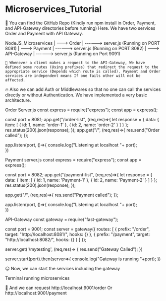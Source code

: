 # Microservices_Tutorial

🙂 You can find the GitHub Repo (Kindly run npm install in Order, Payment, and API-Gateway directories before running) Here. We have two services Order and Payment with API Gateway.

NodeJS_Microservices
|
---> Order
|
------> server.js (Running on PORT 8081)
|
---> Payment
|
------> server.js (Running on PORT 8082)
|
---> API-Gateway
|
------> server.js (Running on Port 9091)
    
    🙂 Whenever a client makes a request to the API-Gateway, We have defined some routes (Using prefixes) that redirect the request to the appropriate service (Depends which route is called). Payment and Order services are independent means If one fails other will not be affected.

🔥 Also we can add Auth or Middlewares so that no one can call the services directly or without Authentication. We have implemented a very basic architecture.

Order Server.js
const express = require("express");
const app = express();

const port = 8081;
app.get("/order-list", (req,res)=>{
    let response = {
        data: {
            item: [
                {
                    id: 1,
                    name: 'order-1'
                },
                {
                    id: 2,
                    name: 'order-2'
                }
            ]
        }
    };
    res.status(200).json(response);
});
app.get("/", (req,res)=>{
    res.send("Order called");
});

app.listen(port, ()=>{
    console.log("Listening at localhost "+ port);    
})


Payment server.js
const express = require("express");
const app = express();

const port = 8082;
app.get("/payment-list", (req,res)=>{
    let response = {
        data: {
            item: [
                {
                    id: 1,
                    name: 'Payment-1'
                },
                {
                    id: 2,
                    name: 'Payment-2'
                }
            ]
        }
    };
    res.status(200).json(response);
});

app.get("/", (req,res)=>{
    res.send("Payment called");
});

app.listen(port, ()=>{
    console.log("Listening at localhost "+ port);    
})


API-Gateway
const gateway = require("fast-gateway");

const port = 9001;
const server = gateway({
    routes: [
        {
            prefix: "/order",
            target: "http://localhost:8081/",
            hooks: {}
        },
        {
            prefix: "/payment",
            target: "http://localhost:8082/",
            hooks: {}
        }
    ]
});

server.get('/mytesting', (req,res)=> {
    res.send("Gateway Called");
})

server.start(port).then(server=>{
    console.log("Gateway is running "+port);
})

😌 Now, we can start the services including the gateway

Terminal running microservices

📍 And we can request http://localhost:9001/order Or http://localhost:9001/payment
